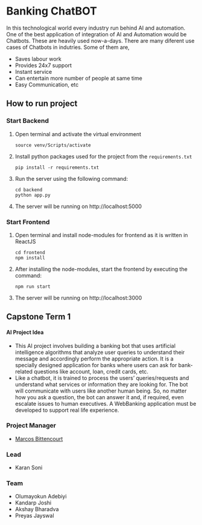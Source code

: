 # Banking ChatBOT

In this technological world every industry run behind AI and automation. One of the best application of integration of AI and Automation would be Chatbots. These are heavily used now-a-days. There are many diferent use cases of Chatbots in indutries. Some of them are,

- Saves labour work
- Provides 24x7 support
- Instant service
- Can entertain more number of people at same time
- Easy Communication, etc

## How to run project
### Start Backend
1. Open terminal and activate the virtual environment
    ```shell
    source venv/Scripts/activate
    ```
2. Install python packages used for the project from the `requirements.txt`
    ```shell
    pip install -r requirements.txt
    ```
3. Run the server using the following command:
    ```shell
    cd backend
    python app.py
    ```
4. The server will be running on http://localhost:5000

### Start Frontend
1. Open terminal and install node-modules for frontend as it is written in ReactJS
    ```shell
    cd frontend
    npm install
    ```
2. After installing the node-modules, start the frontend by executing the command:
    ```shell
    npm run start
    ```
3. The server will be running on http://localhost:3000

## Capstone Term 1

#### AI Project Idea
- This AI project involves building a banking bot that uses artificial intelligence algorithms that analyze user queries to understand their message and accordingly perform the appropriate action. It is a specially designed application for banks where users can ask for bank-related questions like account, loan, credit cards, etc. 
- Like a chatbot, it is trained to process the users’ queries/requests and understand what services or information they are looking for. The bot will communicate with users like another human being. So, no matter how you ask a question, the bot can answer it and, if required, even escalate issues to human executives. A WebBanking application must be developed to support real life experience.

### Project Manager
  - [Marcos Bittencourt](https://www.linkedin.com/in/marcosbittencourt/)
### Lead
  - Karan Soni

### Team
  - Olumayokun Adebiyi
  - Kandarp Joshi
  - Akshay Bharadva
  - Preyas Jayswal
